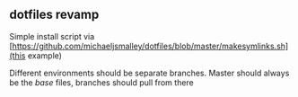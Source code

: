 ## dotfiles revamp

Simple install script via [https://github.com/michaeljsmalley/dotfiles/blob/master/makesymlinks.sh](this example)

Different environments should be separate branches. Master should always be the _base_ files, branches should pull from there
